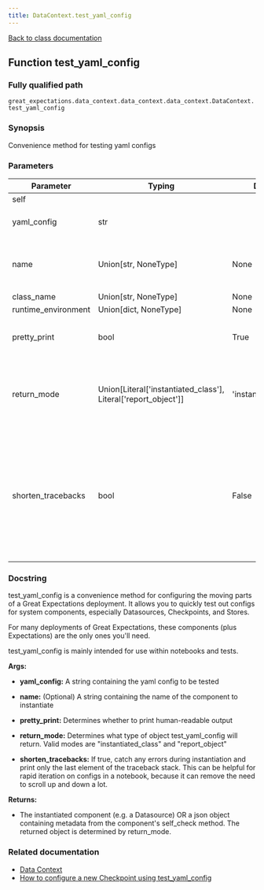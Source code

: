 ```yaml
---
title: DataContext.test_yaml_config
---
```

[Back to class documentation](/docs/api_docs/classes/great_expectations-data_context-data_context-data_context-DataContext)

## Function test_yaml_config

### Fully qualified path

`great_expectations.data_context.data_context.data_context.DataContext.test_yaml_config`

### Synopsis

Convenience method for testing yaml configs
### Parameters

Parameter|Typing|Default|Description
---------|------|-------|-----------
self||||
yaml_config| str||A string containing the yaml config to be tested|A string containing the yaml config to be tested
name| Union[str, NoneType] | None|(Optional) A string containing the name of the component to instantiate|(Optional) A string containing the name of the component to instantiate
class_name| Union[str, NoneType] | None||
runtime_environment| Union[dict, NoneType] | None||
pretty_print| bool | True|Determines whether to print human-readable output|Determines whether to print human-readable output
return_mode| Union[Literal['instantiated_class'], Literal['report_object']] | 'instantiated_class'|Determines what type of object test_yaml_config will return. Valid modes are "instantiated_class" and "report_object"|Determines what type of object test_yaml_config will return. Valid modes are "instantiated_class" and "report_object"
shorten_tracebacks| bool | False|If true, catch any errors during instantiation and print only the last element of the traceback stack. This can be helpful for rapid iteration on configs in a notebook, because it can remove the need to scroll up and down a lot.|If true, catch any errors during instantiation and print only the last element of the traceback stack. This can be helpful for rapid iteration on configs in a notebook, because it can remove the need to scroll up and down a lot.

### Docstring

test_yaml_config is a convenience method for configuring the moving
parts of a Great Expectations deployment. It allows you to quickly
test out configs for system components, especially Datasources,
Checkpoints, and Stores.

For many deployments of Great Expectations, these components (plus
Expectations) are the only ones you'll need.

test_yaml_config is mainly intended for use within notebooks and tests.

**Args:**

- **yaml_config:**  A string containing the yaml config to be tested
- **name:**  (Optional) A string containing the name of the component to instantiate
- **pretty_print:**  Determines whether to print human-readable output
- **return_mode:**  Determines what type of object test_yaml_config will return. Valid modes are "instantiated_class" and "report_object"

- **shorten_tracebacks:** If true, catch any errors during instantiation and print only the last element of the traceback stack. This can be helpful for rapid iteration on configs in a notebook, because it can remove the need to scroll up and down a lot.

**Returns:**

-  The instantiated component (e.g. a Datasource) OR a json object containing metadata from the component's self_check method. The returned object is determined by return_mode.

### Related documentation
- [Data Context](/docs/terms/data_context)
- [How to configure a new Checkpoint using test_yaml_config](/docs/guides/validation/checkpoints/how_to_configure_a_new_checkpoint_using_test_yaml_config)